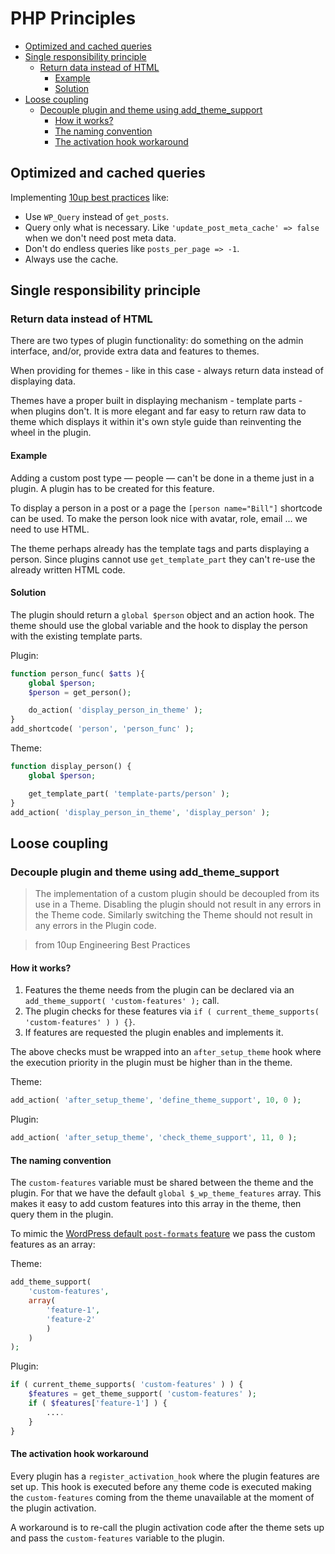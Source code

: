 # PHP Principles

* [Optimized and cached queries](#optimized-and-cached-queries)
* [Single responsibility principle](#single-responsibility-principle)
	* [Return data instead of HTML](#return-data-instead-of-html)
		* [Example](#example)
		* [Solution](#solution)
* [Loose coupling](#loose-coupling)
	* [Decouple plugin and theme using add_theme_support](#decouple-plugin-and-theme-using-add_theme_support)
		* [How it works?](#how-it-works)
		* [The naming convention](#the-naming-convention)
		* [The activation hook workaround](#the-activation-hook-workaround)


## Optimized and cached queries

Implementing [10up best practices](https://10up.github.io/Engineering-Best-Practices/php/) like:

* Use `WP_Query` instead of `get_posts`.
* Query only what is necessary. Like `'update_post_meta_cache' => false` when we don't need post meta data.
* Don't do endless queries like `posts_per_page => -1`.
* Always use the cache.

## Single responsibility principle

### Return data instead of HTML

There are two types of plugin functionality: do something on the admin interface, and/or, provide extra data and features to themes.

When providing for themes - like in this case - always return data instead of displaying data.

Themes have a proper built in displaying mechanism  - template parts - when plugins don't.
It is more elegant and far easy to return raw data to theme which displays it within it's own style guide than reinventing the wheel in the plugin.

#### Example

Adding a custom post type ― people ― can't be done in a theme just in a plugin. A plugin has to be created for this feature. 

To display a person in a post or a page the `[person name="Bill"]` shortcode can be used. To make the person look nice with avatar, role, email ... we need to use HTML.

The theme perhaps already has the template tags and parts displaying a person. Since plugins cannot use `get_template_part` they can't re-use the already written HTML code.

#### Solution

The plugin should return a `global $person` object and an action hook.
The theme should use the global variable and the hook to display the person with the existing template parts.

Plugin:
```php
function person_func( $atts ){
	global $person;
	$person = get_person();

	do_action( 'display_person_in_theme' );
}
add_shortcode( 'person', 'person_func' );
```

Theme:
```php
function display_person() {
	global $person;

	get_template_part( 'template-parts/person' );
}
add_action( 'display_person_in_theme', 'display_person' );
```

## Loose coupling

### Decouple plugin and theme using add_theme_support

> The implementation of a custom plugin should be decoupled from its use in a Theme. Disabling the plugin should not result in any errors in the Theme code. Similarly switching the Theme should not result in any errors in the Plugin code.

> from 10up Engineering Best Practices

#### How it works?

1. Features the theme needs from the plugin can be declared via an `add_theme_support( 'custom-features' );` call. 
2. The plugin checks for these features via `if ( current_theme_supports( 'custom-features' ) ) {}`.
3. If features are requested the plugin enables and implements it.

The above checks must be wrapped into an `after_setup_theme` hook where the execution priority in the plugin must be higher than in the theme. 

Theme:
```php
add_action( 'after_setup_theme', 'define_theme_support', 10, 0 );
```

Plugin:
```php
add_action( 'after_setup_theme', 'check_theme_support', 11, 0 );
```

#### The naming convention

The `custom-features` variable must be shared between the theme and the plugin. For that we have the default `global $_wp_theme_features` array. This makes it easy to add custom features into this array in the theme, then query them in the plugin.

To mimic the [WordPress default `post-formats` feature](https://developer.wordpress.org/themes/functionality/post-formats/) we pass the custom features as an array:

Theme:
```php
add_theme_support(
	'custom-features',
	array(
		'feature-1',
		'feature-2'
		)
	)
);
```

Plugin:
```php
if ( current_theme_supports( 'custom-features' ) ) {
	$features = get_theme_support( 'custom-features' );
	if ( $features['feature-1'] ) {
		....
	}
}
```

#### The activation hook workaround

Every plugin has a `register_activation_hook` where the plugin features are set up.
This hook is executed before any theme code is executed making the `custom-features` coming from the theme unavailable at the moment of the plugin activation.

A workaround is to re-call the plugin activation code after the theme sets up and pass the `custom-features` variable to the plugin.
